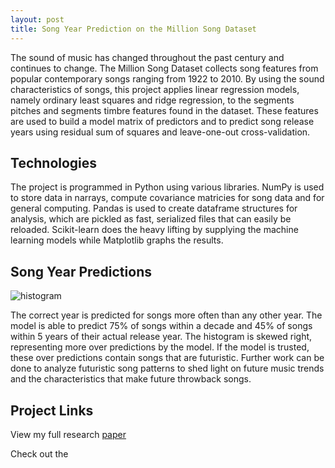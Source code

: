 ```yaml
---
layout: post
title: Song Year Prediction on the Million Song Dataset
---
```


The sound of music has changed throughout the past century and continues
to change. The Million Song Dataset collects song features from popular
contemporary songs ranging from 1922 to 2010. By using the sound characteristics of songs, this project applies linear regression models, namely ordinary
least squares and ridge regression, to the segments pitches and segments timbre
features found in the dataset. These features are used to build a model matrix
of predictors and to predict song release years using residual sum of squares
and leave-one-out cross-validation. 

<h2>Technologies</h2>
The project is programmed in Python using various libraries. NumPy is used to store data in narrays, compute covariance matricies for song data and for general computing. Pandas is used to create dataframe structures for analysis, which are pickled as fast, serialized files that can easily be reloaded. Scikit-learn does the heavy lifting by supplying the machine learning models while Matplotlib graphs the results.

<h2>Song Year Predictions</h2>
<img src="https://danielfrentzel.github.io/static/hist.png" alt="histogram">

The correct year is predicted for songs more often than any other year. The model is able to predict 75% of songs within a decade and 45% of songs within 5 years of their actual release year. The histogram is skewed right, representing more over predictions by the model. If the model is trusted, these over predictions contain songs that are futuristic. Further work can be done to analyze futuristic song patterns to shed light on future music trends and the characteristics that make future throwback songs.

<h2>Project Links</h2>
<p>View my full research <a href="../static/MLSSpaper.pdf" target="_blank">paper</a></p>
<p>Check out the <a href="https://github.com/danielfrentzel/song-year-predictions-msd" target="_blank>GitHub repository</a></p>
